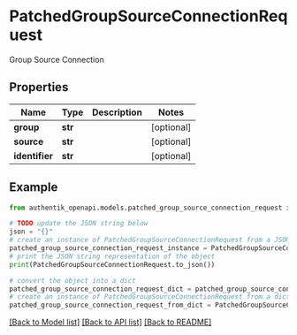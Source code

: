 # PatchedGroupSourceConnectionRequest

Group Source Connection

## Properties

Name | Type | Description | Notes
------------ | ------------- | ------------- | -------------
**group** | **str** |  | [optional] 
**source** | **str** |  | [optional] 
**identifier** | **str** |  | [optional] 

## Example

```python
from authentik_openapi.models.patched_group_source_connection_request import PatchedGroupSourceConnectionRequest

# TODO update the JSON string below
json = "{}"
# create an instance of PatchedGroupSourceConnectionRequest from a JSON string
patched_group_source_connection_request_instance = PatchedGroupSourceConnectionRequest.from_json(json)
# print the JSON string representation of the object
print(PatchedGroupSourceConnectionRequest.to_json())

# convert the object into a dict
patched_group_source_connection_request_dict = patched_group_source_connection_request_instance.to_dict()
# create an instance of PatchedGroupSourceConnectionRequest from a dict
patched_group_source_connection_request_from_dict = PatchedGroupSourceConnectionRequest.from_dict(patched_group_source_connection_request_dict)
```
[[Back to Model list]](../README.md#documentation-for-models) [[Back to API list]](../README.md#documentation-for-api-endpoints) [[Back to README]](../README.md)


